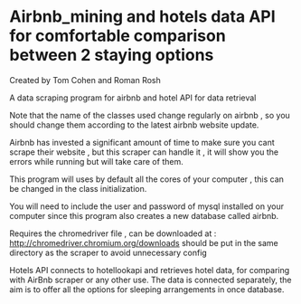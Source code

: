 # Airbnb_mining and hotels data API for comfortable comparison between 2 staying options
Created by Tom Cohen and Roman Rosh

A data scraping program for airbnb and hotel API for data retrieval


Note that the name of the classes used change regularly on airbnb , so you should change them according to the latest airbnb website update.

Airbnb has invested a significant amount of  time to make sure   you cant scrape their website , but this scraper can handle it , it will show you the errors while running but will take care of them.
 
 
This program will uses by default all the cores of your computer , this can be changed in the class initialization.

You will need to include the user and password of mysql  installed on your computer since this program also creates a new database called airbnb.

Requires the chromedriver file , can be downloaded at : http://chromedriver.chromium.org/downloads 
should be put in the same directory as the scraper to avoid unnecessary config

Hotels API connects to hotellookapi and retrieves hotel data, for comparing with AirBnb scraper or any other use. The data is connected separately, the aim is to offer all the options for sleeping arrangements in once database.
